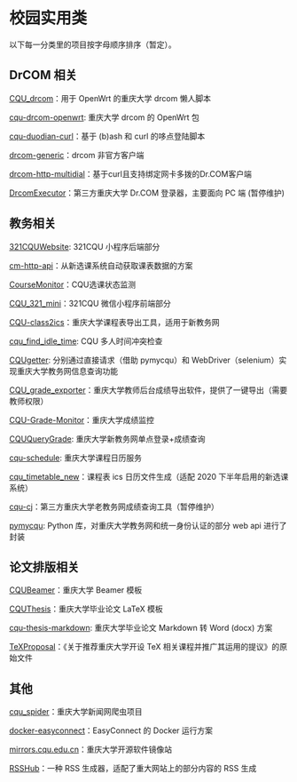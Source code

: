 # 校园实用类

以下每一分类里的项目按字母顺序排序（暂定）。

## DrCOM 相关

[CQU\_drcom](https://github.com/CQU-drcom/CQU_drcom)：用于 OpenWrt 的重庆大学 drcom 懒人脚本

[cqu-drcom-openwrt](https://github.com/CQU-drcom/cqu-drcom-openwrt): 重庆大学 drcom 的 OpenWrt 包

[cqu-duodian-curl](https://github.com/Hagb/cqu-duodian-curl)：基于 (b)ash 和 curl 的哆点登陆脚本

[drcom-generic](https://github.com/drcoms/drcom-generic)：drcom 非官方客户端

[drcom-http-multidial](https://github.com/cyyself/drcom-http-multidial)：基于curl且支持绑定网卡多拨的Dr.COM客户端

[DrcomExecutor](https://github.com/CQU-AI/DrcomExecutor)：第三方重庆大学 Dr.COM 登录器，主要面向 PC 端 (暂停维护)

## 教务相关

[321CQUWebsite](https://github.com/ZhuLegend/321CQUWebsite): 321CQU 小程序后端部分

[cm-http-api](https://github.com/weearc/cm-http-api)：从新选课系统自动获取课表数据的方案

[CourseMonitor](https://github.com/iamwhcn/CourseMonitor)：CQU选课状态监测

[CQU\_321\_mini](https://github.com/platopeanut/321CQU_mini)：321CQU 微信小程序前端部分

[CQU-class2ics](https://github.com/BillYang2016/CQU-class2ics)：重庆大学课程表导出工具，适用于新教务网

[cqu\_find\_idle\_time](https://github.com/Hagb/cqu_find_idle_time): CQU 多人时间冲突检查

[CQUgetter](https://github.com/ZhuLegend/CQUgetter): 分别通过直接请求（借助 pymycqu）和 WebDriver（selenium）实现重庆大学教务网信息查询功能

[CQU\_grade\_exporter](https://github.com/pkmq24/CQU_grade_exporter)：重庆大学教师后台成绩导出软件，提供了一键导出（需要教师权限）

[CQU-Grade-Monitor](https://github.com/VayneDuan/CQU-Grade-Monitor)：重庆大学成绩监控

[CQUQueryGrade](https://github.com/CQULHW/CQUQueryGrade): 重庆大学新教务网单点登录+成绩查询

[cqu-schedule](https://github.com/DL444/cqu-schedule): 重庆大学课程日历服务

[cqu\_timetable\_new](https://github.com/weearc/cqu_timetable_new)：课程表 ics 日历文件生成（适配 2020 下半年启用的新选课系统）

[cqu-cj](https://github.com/CQU-AI/cqu-cj)：第三方重庆大学老教务网成绩查询工具（暂停维护）

[pymycqu](https://github.com/Hagb/pymycqu): Python 库，对重庆大学教务网和统一身份认证的部分 web api 进行了封装

## 论文排版相关

[CQUBeamer](https://github.com/CQUtug/CQUBeamer)：重庆大学 Beamer 模板

[CQUThesis](https://github.com/nanmu42/CQUThesis)：重庆大学毕业论文 LaTeX 模板

[cqu-thesis-markdown](https://github.com/ilcpm/cqu-thesis-markdown): 重庆大学毕业论文 Markdown 转 Word (docx) 方案

[TeXProposal](https://github.com/CQUtug/TeXProposal)：《关于推荐重庆大学开设 TeX 相关课程并推广其运用的提议》的原始文件

## 其他

[cqu\_spider](https://github.com/Tiangewang0524/cqu_spider)：重庆大学新闻网爬虫项目

[docker-easyconnect](https://github.com/Hagb/docker-easyconnect)：EasyConnect 的 Docker 运行方案

[mirrors.cqu.edu.cn](https://mirrors.cqu.edu.cn)：重庆大学开源软件镜像站

[RSSHub](https://github.com/DIYgod/RSSHub)：一种 RSS 生成器，适配了重大网站上的部分内容的 RSS 生成
